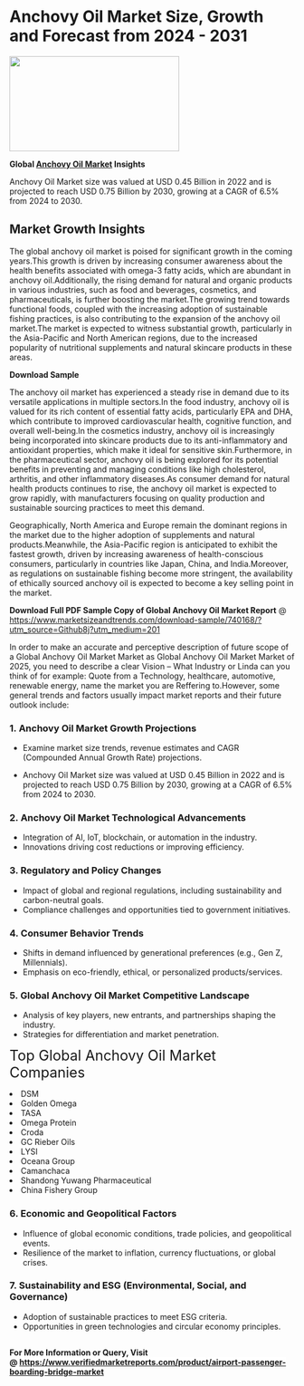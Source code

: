 <H1>Anchovy Oil Market Size, Growth and Forecast from 2024 - 2031</H1><img class="aligncenter size-medium wp-image-584254" src="https://thirdeyenews.in/wp-content/uploads/2024/09/Global-Market-Research-300x168.jpeg" alt="" width="300" height="168" /><p><strong>Global&nbsp;<a href="https://www.marketsizeandtrends.com/download-sample/740168/?utm_source=Github8j?utm_medium=201">Anchovy Oil Market</a> Insights</strong></p><p>Anchovy Oil Market size was valued at USD 0.45 Billion in 2022 and is projected to reach USD 0.75 Billion by 2030, growing at a CAGR of 6.5% from 2024 to 2030.</p><p><h2>Market Growth Insights</h2> <p>The global anchovy oil market is poised for significant growth in the coming years.This growth is driven by increasing consumer awareness about the health benefits associated with omega-3 fatty acids, which are abundant in anchovy oil.Additionally, the rising demand for natural and organic products in various industries, such as food and beverages, cosmetics, and pharmaceuticals, is further boosting the market.The growing trend towards functional foods, coupled with the increasing adoption of sustainable fishing practices, is also contributing to the expansion of the anchovy oil market.The market is expected to witness substantial growth, particularly in the Asia-Pacific and North American regions, due to the increased popularity of nutritional supplements and natural skincare products in these areas.</p> <p><strong>Download Sample</strong></p> <p>The anchovy oil market has experienced a steady rise in demand due to its versatile applications in multiple sectors.In the food industry, anchovy oil is valued for its rich content of essential fatty acids, particularly EPA and DHA, which contribute to improved cardiovascular health, cognitive function, and overall well-being.In the cosmetics industry, anchovy oil is increasingly being incorporated into skincare products due to its anti-inflammatory and antioxidant properties, which make it ideal for sensitive skin.Furthermore, in the pharmaceutical sector, anchovy oil is being explored for its potential benefits in preventing and managing conditions like high cholesterol, arthritis, and other inflammatory diseases.As consumer demand for natural health products continues to rise, the anchovy oil market is expected to grow rapidly, with manufacturers focusing on quality production and sustainable sourcing practices to meet this demand.<p>Geographically, North America and Europe remain the dominant regions in the market due to the higher adoption of supplements and natural products.Meanwhile, the Asia-Pacific region is anticipated to exhibit the fastest growth, driven by increasing awareness of health-conscious consumers, particularly in countries like Japan, China, and India.Moreover, as regulations on sustainable fishing become more stringent, the availability of ethically sourced anchovy oil is expected to become a key selling point in the market.</p> <p><span class=""><strong>Download Full PDF Sample Copy of Global Anchovy Oil Market Report</strong> @ <a href="https://www.marketsizeandtrends.com/download-sample/740168/?utm_source=Github8j?utm_medium=201" target="_blank">https://www.marketsizeandtrends.com/download-sample/740168/?utm_source=Github8j?utm_medium=201</a></span></p><p>In order to make an accurate and perceptive description of future scope of a Global&nbsp;Anchovy Oil Market Market as Global&nbsp;Anchovy Oil Market Market of 2025, you need to describe a clear Vision &ndash; What Industry or Linda can you think of for example: Quote from a Technology, healthcare, automotive, renewable energy, name the market you are Reffering to.However, some general trends and factors usually impact market reports and their future outlook include:</p><h3>1.&nbsp;<strong>Anchovy Oil Market Growth Projections</strong></h3><ul><li>Examine market size trends, revenue estimates and CAGR (Compounded Annual Growth Rate) projections.</li><li><p>Anchovy Oil Market size was valued at USD 0.45 Billion in 2022 and is projected to reach USD 0.75 Billion by 2030, growing at a CAGR of 6.5% from 2024 to 2030.</p></li></ul><h3>2.&nbsp;<strong>Anchovy Oil Market Technological Advancements</strong></h3><ul><li>Integration of AI, IoT, blockchain, or automation in the industry.</li><li>Innovations driving cost reductions or improving efficiency.</li></ul><h3>3.&nbsp;<strong>Regulatory and Policy Changes</strong></h3><ul><li>Impact of global and regional regulations, including sustainability and carbon-neutral goals.</li><li>Compliance challenges and opportunities tied to government initiatives.</li></ul><h3>4.&nbsp;<strong>Consumer Behavior Trends</strong></h3><ul><li>Shifts in demand influenced by generational preferences (e.g., Gen Z, Millennials).</li><li>Emphasis on eco-friendly, ethical, or personalized products/services.</li></ul><h3>5.&nbsp;<strong>Global Anchovy Oil Market Competitive Landscape</strong></h3><ul><li>Analysis of key players, new entrants, and partnerships shaping the industry.</li><li>Strategies for differentiation and market penetration.</li></ul><p data-pm-slice="1 1 []"><span style="color: inherit; font-family: inherit; font-size: 25px;">Top Global Anchovy Oil Market Companies</span></p><div class="" data-test-id=""><p><li>DSM</li><li> Golden Omega</li><li> TASA</li><li> Omega Protein</li><li> Croda</li><li> GC Rieber Oils</li><li> LYSI</li><li> Oceana Group</li><li> Camanchaca</li><li> Shandong Yuwang Pharmaceutical</li><li> China Fishery Group</li></p></div><h3>6.&nbsp;<strong>Economic and Geopolitical Factors</strong></h3><ul><li>Influence of global economic conditions, trade policies, and geopolitical events.</li><li>Resilience of the market to inflation, currency fluctuations, or global crises.</li></ul><h3>7.&nbsp;<strong>Sustainability and ESG (Environmental, Social, and Governance)</strong></h3><ul><li>Adoption of sustainable practices to meet ESG criteria.</li><li>Opportunities in green technologies and circular economy principles.</li></ul><h2><strong style="font-size: 14px;">For More Information or Query, Visit @&nbsp;</strong><a style="background-color: #ffffff; font-size: 14px;" href="https://www.marketsizeandtrends.com/report/anchovy-oil-market/" target="_blank">https://www.verifiedmarketreports.com/product/airport-passenger-boarding-bridge-market</a></h2>